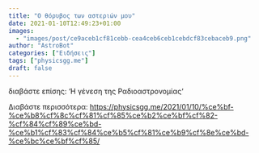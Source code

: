 ```yaml
---
title: "Ο θόρυβος των αστεριών μου"
date: 2021-01-10T12:49:23+01:00
images:
  - "images/post/ce9aceb1cf81cebb-cea4ceb6ceb1cebdcf83cebaceb9.png"
author: "AstroBot"
categories: ["Ειδήσεις"]
tags: ["physicsgg.me"]
draft: false
---
```


διαβάστε επίσης: ‘Η γένεση της Ραδιοαστρονομίας‘

Διαβάστε περισσότερα: https://physicsgg.me/2021/01/10/%ce%bf-%ce%b8%cf%8c%cf%81%cf%85%ce%b2%ce%bf%cf%82-%cf%84%cf%89%ce%bd-%ce%b1%cf%83%cf%84%ce%b5%cf%81%ce%b9%cf%8e%ce%bd-%ce%bc%ce%bf%cf%85/
